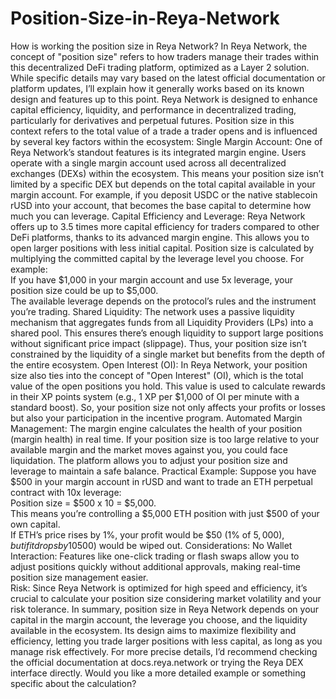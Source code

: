 # Position-Size-in-Reya-Network
How is working the position size in Reya Network?
In Reya Network, the concept of "position size" refers to how traders manage their trades within this decentralized DeFi trading platform, optimized as a Layer 2 solution. While specific details may vary based on the latest official documentation or platform updates, I’ll explain how it generally works based on its known design and features up to this point.
Reya Network is designed to enhance capital efficiency, liquidity, and performance in decentralized trading, particularly for derivatives and perpetual futures. Position size in this context refers to the total value of a trade a trader opens and is influenced by several key factors within the ecosystem:
Single Margin Account:
One of Reya Network’s standout features is its integrated margin engine. Users operate with a single margin account used across all decentralized exchanges (DEXs) within the ecosystem. This means your position size isn’t limited by a specific DEX but depends on the total capital available in your margin account. For example, if you deposit USDC or the native stablecoin rUSD into your account, that becomes the base capital to determine how much you can leverage.
Capital Efficiency and Leverage:
Reya Network offers up to 3.5 times more capital efficiency for traders compared to other DeFi platforms, thanks to its advanced margin engine. This allows you to open larger positions with less initial capital. Position size is calculated by multiplying the committed capital by the leverage level you choose. For example:  
If you have $1,000 in your margin account and use 5x leverage, your position size could be up to $5,000.  
The available leverage depends on the protocol’s rules and the instrument you’re trading.
Shared Liquidity:
The network uses a passive liquidity mechanism that aggregates funds from all Liquidity Providers (LPs) into a shared pool. This ensures there’s enough liquidity to support large positions without significant price impact (slippage). Thus, your position size isn’t constrained by the liquidity of a single market but benefits from the depth of the entire ecosystem.
Open Interest (OI):
In Reya Network, your position size also ties into the concept of "Open Interest" (OI), which is the total value of the open positions you hold. This value is used to calculate rewards in their XP points system (e.g., 1 XP per $1,000 of OI per minute with a standard boost). So, your position size not only affects your profits or losses but also your participation in the incentive program.
Automated Margin Management:
The margin engine calculates the health of your position (margin health) in real time. If your position size is too large relative to your available margin and the market moves against you, you could face liquidation. The platform allows you to adjust your position size and leverage to maintain a safe balance.
Practical Example:
Suppose you have $500 in your margin account in rUSD and want to trade an ETH perpetual contract with 10x leverage:  
Position size = $500 x 10 = $5,000.  
This means you’re controlling a $5,000 ETH position with just $500 of your own capital.  
If ETH’s price rises by 1%, your profit would be $50 (1% of $5,000), but if it drops by 10%, your position could be liquidated because your initial margin ($500) would be wiped out.
Considerations:
No Wallet Interaction: Features like one-click trading or flash swaps allow you to adjust positions quickly without additional approvals, making real-time position size management easier.  
Risk: Since Reya Network is optimized for high speed and efficiency, it’s crucial to calculate your position size considering market volatility and your risk tolerance.
In summary, position size in Reya Network depends on your capital in the margin account, the leverage you choose, and the liquidity available in the ecosystem. Its design aims to maximize flexibility and efficiency, letting you trade larger positions with less capital, as long as you manage risk effectively. For more precise details, I’d recommend checking the official documentation at docs.reya.network or trying the Reya DEX interface directly. Would you like a more detailed example or something specific about the calculation?
